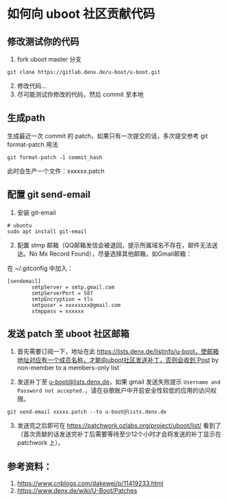 # 如何向 uboot 社区贡献代码



## 修改测试你的代码

1.  fork uboot master 分支

```
git clone https://gitlab.denx.de/u-boot/u-boot.git
```

2.  修改代码...
3.  尽可能测试你修改的代码，然后 commit 至本地

## 生成path

生成最近一次 commit 的 patch，如果只有一次提交的话，多次提交参考 git format-patch 用法

```
git format-patch -1 commit_hash
```

此时会生产一个文件：xxxxxx.patch

## 配置 git send-email

1.  安装 git-email

```
# ubuntu
sudo apt install git-email
```

2.  配置 stmp 邮箱（QQ邮箱发信会被退回，提示所属域名不存在，邮件无法送达。No Mx Record Found），尽量选择其他邮箱，如Gmail邮箱：

在 ~/.gitconfig 中加入：

```
[sendemail]
        smtpServer = smtp.gmail.com
        smtpServerPort = 587
        smtpEncryption = tls
        smtpuser = xxxxxxxx@gmail.com
        stmppass = xxxxxx
```

## 发送 patch 至 uboot 社区邮箱

1.  首先需要订阅一下，地址在此 https://lists.denx.de/listinfo/u-boot，使邮箱地址对应有一个成员名称，才能向uboot社区发送补丁，否则会收到`Post by non-member to a members-only list`

2.  发送补丁至 u-boot@lists.denx.de，如果 gmail 发送失败提示 `Username and Password not accepted.`，请在谷歌账户中开启安全性较低的应用的访问权限。

```
git send-email xxxxx.patch --to u-boot@lists.denx.de
```

3.  发送完之后即可在 https://patchwork.ozlabs.org/project/uboot/list/ 看到了（首次贡献的话发送完补丁后需要等待至少12个小时才会将发送的补丁显示在patchwork 上）。

## 参考资料：

1.  https://www.cnblogs.com/dakewei/p/11419233.html
2.  https://www.denx.de/wiki/U-Boot/Patches

